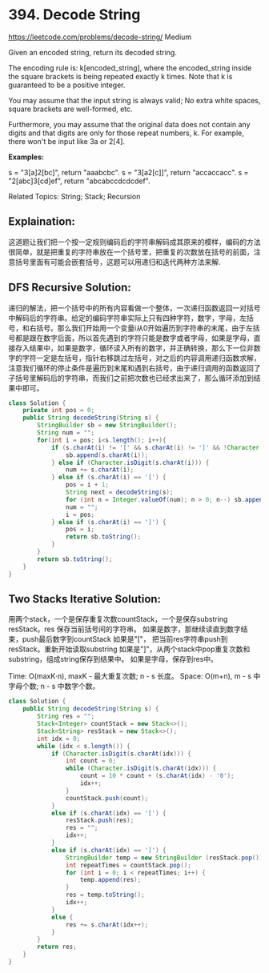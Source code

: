 # 394. Decode String
<https://leetcode.com/problems/decode-string/>
Medium

Given an encoded string, return its decoded string.

The encoding rule is: k[encoded_string], where the encoded_string inside the square brackets is being repeated exactly k times. Note that k is guaranteed to be a positive integer.

You may assume that the input string is always valid; No extra white spaces, square brackets are well-formed, etc.

Furthermore, you may assume that the original data does not contain any digits and that digits are only for those repeat numbers, k. For example, there won't be input like 3a or 2[4].

**Examples:**

s = "3[a]2[bc]", return "aaabcbc".
s = "3[a2[c]]", return "accaccacc".
s = "2[abc]3[cd]ef", return "abcabccdcdcdef".

Related Topics: String; Stack; Recursion

## Explaination: 
这道题让我们把一个按一定规则编码后的字符串解码成其原来的模样，编码的方法很简单，就是把重复的字符串放在一个括号里，把重复的次数放在括号的前面，注意括号里面有可能会嵌套括号，这题可以用递归和迭代两种方法来解.

## DFS Recursive Solution: 
递归的解法，把一个括号中的所有内容看做一个整体，一次递归函数返回一对括号中解码后的字符串。给定的编码字符串实际上只有四种字符，数字，字母，左括号，和右括号。那么我们开始用一个变量i从0开始遍历到字符串的末尾，由于左括号都是跟在数字后面，所以首先遇到的字符只能是数字或者字母，如果是字母，直接存入结果中，如果是数字，循环读入所有的数字，并正确转换，那么下一位非数字的字符一定是左括号，指针右移跳过左括号，对之后的内容调用递归函数求解，注意我们循环的停止条件是遍历到末尾和遇到右括号，由于递归调用的函数返回了子括号里解码后的字符串，而我们之前把次数也已经求出来了，那么循环添加到结果中即可。

```java
class Solution {
    private int pos = 0;
    public String decodeString(String s) {
        StringBuilder sb = new StringBuilder();
        String num = "";
        for(int i = pos; i<s.length(); i++){
            if (s.charAt(i) != '[' && s.charAt(i) != ']' && !Character.isDigit(s.charAt(i))) {
                sb.append(s.charAt(i));
            } else if (Character.isDigit(s.charAt(i))) {
                num += s.charAt(i);
            } else if (s.charAt(i) == '[') {
                pos = i + 1;
                String next = decodeString(s);
                for (int n = Integer.valueOf(num); n > 0; n--) sb.append(next);
                num = "";
                i = pos;
            } else if (s.charAt(i) == ']') {
                pos = i;
                return sb.toString();
            }
        }
        return sb.toString();
    }
}
```
## Two Stacks Iterative Solution: 

用两个stack，一个是保存重复次数countStack，一个是保存substring resStack。res 保存当前括号间的字符串。
如果是数字，那继续读直到数字结束，push最后数字到countStack
如果是"["， 把当前res字符串push到resStack。重新开始读取substring
如果是"]"，从两个stack中pop重复次数和substring，组成string保存到结果中。
如果是字母，保存到res中。

Time: O(maxK⋅n), maxK - 最大重复次数; n - s 长度。
Space: O(m+n), m - s 中字母个数; n - s 中数字个数。

```java
class Solution {
    public String decodeString(String s) {
        String res = "";
        Stack<Integer> countStack = new Stack<>();
        Stack<String> resStack = new Stack<>();
        int idx = 0;
        while (idx < s.length()) {
            if (Character.isDigit(s.charAt(idx))) {
                int count = 0;
                while (Character.isDigit(s.charAt(idx))) {
                    count = 10 * count + (s.charAt(idx) - '0');
                    idx++;
                }
                countStack.push(count);
            }
            else if (s.charAt(idx) == '[') {
                resStack.push(res);
                res = "";
                idx++;
            }
            else if (s.charAt(idx) == ']') {
                StringBuilder temp = new StringBuilder (resStack.pop());
                int repeatTimes = countStack.pop();
                for (int i = 0; i < repeatTimes; i++) {
                    temp.append(res);
                }
                res = temp.toString();
                idx++;
            }
            else {
                res += s.charAt(idx++);
            }
        }
        return res;
    }
}
```
